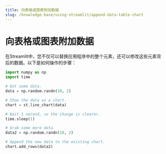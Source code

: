 ```yaml
---
title: 向表格或图表附加数据
slug: /knowledge-base/using-streamlit/append-data-table-chart
---
```


# 向表格或图表附加数据

在Streamlit中，您不仅可以替换应用程序中的整个元素，还可以修改这些元素背后的数据。以下是如何操作的步骤：

```python
import numpy as np
import time

# Get some data.
data = np.random.randn(10, 2)

# Show the data as a chart.
chart = st.line_chart(data)

# Wait 1 second, so the change is clearer.
time.sleep(1)

# Grab some more data.
data2 = np.random.randn(10, 2)

# Append the new data to the existing chart.
chart.add_rows(data2)
```
